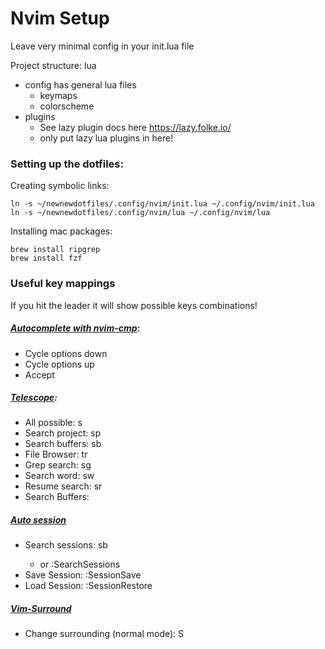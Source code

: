 # Nvim Setup

Leave very minimal config in your init.lua file

Project structure:
lua
- config has general lua files
  - keymaps
  - colorscheme
- plugins
  - See lazy plugin docs here https://lazy.folke.io/
  - only put lazy lua plugins in here!

### Setting up the dotfiles:

Creating symbolic links:
```
ln -s ~/newnewdotfiles/.config/nvim/init.lua ~/.config/nvim/init.lua
ln -s ~/newnewdotfiles/.config/nvim/lua ~/.config/nvim/lua
```

Installing mac packages:
```
brew install ripgrep
brew install fzf

```

### Useful key mappings
If you hit the leader it will show possible keys combinations!

##### [Autocomplete with nvim-cmp](https://github.com/hrsh7th/nvim-cmp):
- Cycle options down <C-n>
- Cycle options up   <C-p>
- Accept             <C-y>

##### [Telescope](https://github.com/nvim-telescope/telescope.nvim):
- All possible:   <leader>s
- Search project: <leader>sp
- Search buffers: <leader>sb
- File Browser:   <leader>tr
- Grep search:    <leader>sg
- Search word:    <leader>sw
- Resume search:  <leader>sr
- Search Buffers: <leader><leader>

##### [Auto session](https://github.com/rmagatti/auto-session)
- Search sessions: <leader>sb
  - or :SearchSessions
- Save Session:    :SessionSave
- Load Session:    :SessionRestore

##### [Vim-Surround](https://github.com/tpope/vim-surround)
- Change surrounding (normal mode): S

